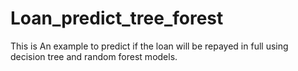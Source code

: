 # Loan_predict_tree_forest
This is An example to predict if the loan will be repayed in full using decision tree and random forest models.
